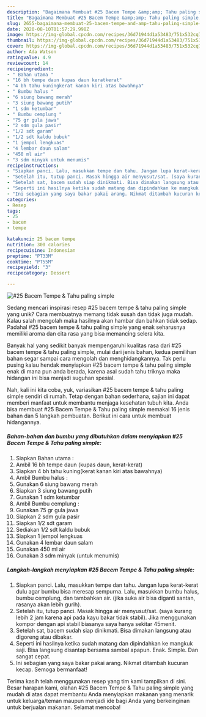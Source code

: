 ```yaml
---
description: "Bagaimana Membuat #25 Bacem Tempe &amp;amp; Tahu paling simple, Lezat"
title: "Bagaimana Membuat #25 Bacem Tempe &amp;amp; Tahu paling simple, Lezat"
slug: 2655-bagaimana-membuat-25-bacem-tempe-and-amp-tahu-paling-simple-lezat
date: 2020-08-10T01:57:29.998Z
image: https://img-global.cpcdn.com/recipes/36d71944d1a53483/751x532cq70/25-bacem-tempe-tahu-paling-simple-foto-resep-utama.jpg
thumbnail: https://img-global.cpcdn.com/recipes/36d71944d1a53483/751x532cq70/25-bacem-tempe-tahu-paling-simple-foto-resep-utama.jpg
cover: https://img-global.cpcdn.com/recipes/36d71944d1a53483/751x532cq70/25-bacem-tempe-tahu-paling-simple-foto-resep-utama.jpg
author: Ada Watson
ratingvalue: 4.9
reviewcount: 14
recipeingredient:
- " Bahan utama "
- "16 bh tempe daun kupas daun keratkerat"
- "4 bh tahu kuningkerat kanan kiri atas bawahnya"
- " Bumbu halus "
- "6 siung bawang merah"
- "3 siung bawang putih"
- "1 sdm ketumbar"
- " Bumbu cemplung "
- "75 gr gula jawa"
- "2 sdm gula pasir"
- "1/2 sdt garam"
- "1/2 sdt kaldu bubuk"
- "1 jempol lengkuas"
- "4 lembar daun salam"
- "450 ml air"
- "3 sdm minyak untuk menumis"
recipeinstructions:
- "Siapkan panci. Lalu, masukkan tempe dan tahu. Jangan lupa kerat-kerat dulu agar bumbu bisa meresap sempurna. Lalu, masukkan bumbu halus, bumbu cemplung, dan tambahkan air. (jika suka air bisa diganti santan, rasanya akan lebih gurih)."
- "Setelah itu, tutup panci. Masak hingga air menyusut/sat. (saya kurang lebih 2 jam karena api pada kayu bakar tidak stabil). Jika menggunakan kompor dengan api stabil biasanya saya hanya sekitar 45menit."
- "Setelah sat, bacem sudah siap dinikmati. Bisa dimakan langsung atau digoreng atau dibakar."
- "Seperti ini hasilnya ketika sudah matang dan dipindahkan ke mangkuk saji. Bisa langsung disantap bersama sambal apapun. Enak. Simple. Dan sangat cepat."
- "Ini sebagian yang saya bakar pakai arang. Nikmat ditambah kucuran kecap. Semoga bermanfaat!"
categories:
- Resep
tags:
- 25
- bacem
- tempe

katakunci: 25 bacem tempe 
nutrition: 300 calories
recipecuisine: Indonesian
preptime: "PT33M"
cooktime: "PT55M"
recipeyield: "3"
recipecategory: Dessert

---
```



![#25 Bacem Tempe &amp; Tahu paling simple](https://img-global.cpcdn.com/recipes/36d71944d1a53483/751x532cq70/25-bacem-tempe-tahu-paling-simple-foto-resep-utama.jpg)

Sedang mencari inspirasi resep #25 bacem tempe &amp; tahu paling simple yang unik? Cara membuatnya memang tidak susah dan tidak juga mudah. Kalau salah mengolah maka hasilnya akan hambar dan bahkan tidak sedap. Padahal #25 bacem tempe &amp; tahu paling simple yang enak seharusnya memiliki aroma dan cita rasa yang bisa memancing selera kita.



Banyak hal yang sedikit banyak mempengaruhi kualitas rasa dari #25 bacem tempe &amp; tahu paling simple, mulai dari jenis bahan, kedua pemilihan bahan segar sampai cara mengolah dan menghidangkannya. Tak perlu pusing kalau hendak menyiapkan #25 bacem tempe &amp; tahu paling simple enak di mana pun anda berada, karena asal sudah tahu triknya maka hidangan ini bisa menjadi suguhan spesial.


Nah, kali ini kita coba, yuk, variasikan #25 bacem tempe &amp; tahu paling simple sendiri di rumah. Tetap dengan bahan sederhana, sajian ini dapat memberi manfaat untuk membantu menjaga kesehatan tubuh kita. Anda bisa membuat #25 Bacem Tempe &amp; Tahu paling simple memakai 16 jenis bahan dan 5 langkah pembuatan. Berikut ini cara untuk membuat hidangannya.

<!--inarticleads1-->

##### Bahan-bahan dan bumbu yang dibutuhkan dalam menyiapkan #25 Bacem Tempe &amp; Tahu paling simple:

1. Siapkan  Bahan utama :
1. Ambil 16 bh tempe daun (kupas daun, kerat-kerat)
1. Siapkan 4 bh tahu kuning(kerat kanan kiri atas bawahnya)
1. Ambil  Bumbu halus :
1. Gunakan 6 siung bawang merah
1. Siapkan 3 siung bawang putih
1. Gunakan 1 sdm ketumbar
1. Ambil  Bumbu cemplung :
1. Gunakan 75 gr gula jawa
1. Siapkan 2 sdm gula pasir
1. Siapkan 1/2 sdt garam
1. Sediakan 1/2 sdt kaldu bubuk
1. Siapkan 1 jempol lengkuas
1. Gunakan 4 lembar daun salam
1. Gunakan 450 ml air
1. Gunakan 3 sdm minyak (untuk menumis)




<!--inarticleads2-->

##### Langkah-langkah menyiapkan #25 Bacem Tempe &amp; Tahu paling simple:

1. Siapkan panci. Lalu, masukkan tempe dan tahu. Jangan lupa kerat-kerat dulu agar bumbu bisa meresap sempurna. Lalu, masukkan bumbu halus, bumbu cemplung, dan tambahkan air. (jika suka air bisa diganti santan, rasanya akan lebih gurih).
1. Setelah itu, tutup panci. Masak hingga air menyusut/sat. (saya kurang lebih 2 jam karena api pada kayu bakar tidak stabil). Jika menggunakan kompor dengan api stabil biasanya saya hanya sekitar 45menit.
1. Setelah sat, bacem sudah siap dinikmati. Bisa dimakan langsung atau digoreng atau dibakar.
1. Seperti ini hasilnya ketika sudah matang dan dipindahkan ke mangkuk saji. Bisa langsung disantap bersama sambal apapun. Enak. Simple. Dan sangat cepat.
1. Ini sebagian yang saya bakar pakai arang. Nikmat ditambah kucuran kecap. Semoga bermanfaat!




Terima kasih telah menggunakan resep yang tim kami tampilkan di sini. Besar harapan kami, olahan #25 Bacem Tempe &amp; Tahu paling simple yang mudah di atas dapat membantu Anda menyiapkan makanan yang menarik untuk keluarga/teman maupun menjadi ide bagi Anda yang berkeinginan untuk berjualan makanan. Selamat mencoba!
